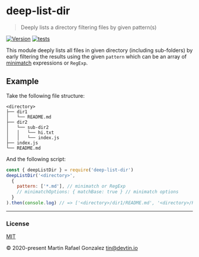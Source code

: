 # deep-list-dir
> Deeply lists a directory filtering files by given pattern(s)

<a href="https://www.npmjs.com/package/deep-list-dir" target="_blank"><img src="https://img.shields.io/npm/v/deep-list-dir.svg" alt="Version"></a>
[![tests](https://github.com/devtin/deep-list-dir/workflows/test/badge.svg)](https://github.com/devtin/deep-list-dir/actions)

This module deeply lists all files in given directory (including sub-folders) by early filtering the results using the
given `pattern` which can be an array of <a href="https://www.npmjs.com/package/minimatch" target="_blank">minimatch</a>
expressions or `RegExp`.

## Example

Take the following file structure:

```
<directory>
├── dir1
│   └── README.md
├── dir2
│   └── sub-dir2
│   │   └── hi.txt
│   │   └── index.js
├── index.js
└── README.md
```

And the following script:

```js
const { deepListDir } = require('deep-list-dir')
deepListDir('<directory>',
  {
    pattern: ['*.md'], // minimatch or RegExp
    // minimatchOptions: { matchBase: true } // minimatch options
  }
).then(console.log) // => ['<directory>/dir1/README.md', '<directory>/README.md']
```

* * *

### License

[MIT](https://opensource.org/licenses/MIT)

&copy; 2020-present Martin Rafael Gonzalez
<tin@devtin.io>

